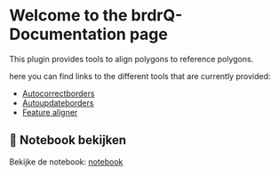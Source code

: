 # Welcome to the brdrQ-Documentation page

This plugin provides tools to align polygons to reference polygons.

here you can find links to the different tools that are currently provided:

* [Autocorrectborders](autocorrectborders.md)
* [Autoupdateborders](autoupdateborders.md)
* [Feature aligner](featurealigner.md)

## 🔗 Notebook bekijken
Bekijke de notebook:
[notebook](notebooks/brdr_notebook.ipynb)

